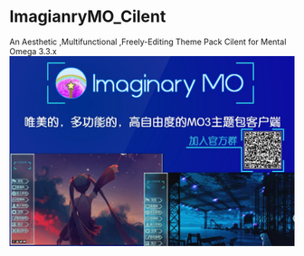 # ImagianryMO_Cilent
An Aesthetic ,Multifunctional ,Freely-Editing Theme Pack Cilent for Mental Omega 3.3.x
![Image text](https://raw.githubusercontent.com/shallow-zzt/ImagianryMO_Cilent/main/advertisements.jpg)
